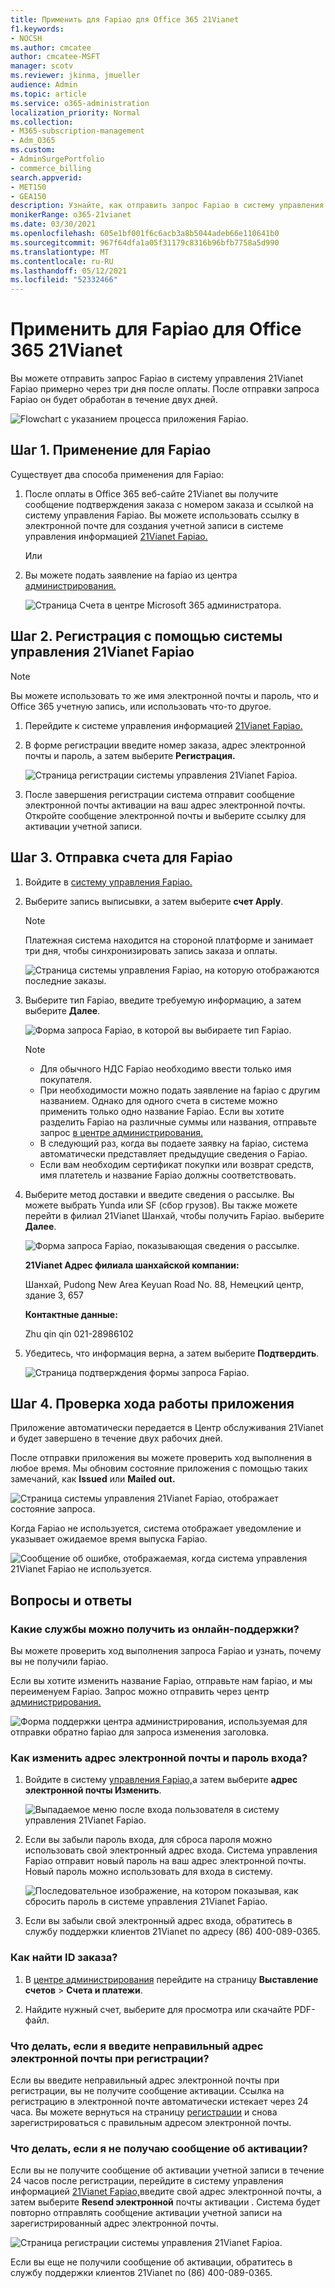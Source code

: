 ```yaml
---
title: Применить для Fapiao для Office 365 21Vianet
f1.keywords:
- NOCSH
ms.author: cmcatee
author: cmcatee-MSFT
manager: scotv
ms.reviewer: jkinma, jmueller
audience: Admin
ms.topic: article
ms.service: o365-administration
localization_priority: Normal
ms.collection:
- M365-subscription-management
- Adm_O365
ms.custom:
- AdminSurgePortfolio
- commerce_billing
search.appverid:
- MET150
- GEA150
description: Узнайте, как отправить запрос Fapiao в систему управления 21Vianet Fapiao после оплаты в Office 365 21Vianet в Китае.
monikerRange: o365-21vianet
ms.date: 03/30/2021
ms.openlocfilehash: 605e1bf001f6c6acb3a8b5044adeb66e110641b0
ms.sourcegitcommit: 967f64dfa1a05f31179c8316b96bfb7758a5d990
ms.translationtype: MT
ms.contentlocale: ru-RU
ms.lasthandoff: 05/12/2021
ms.locfileid: "52332466"
---
```

# <a name="apply-for-a-fapiao-for-office-365-operated-by-21vianet"></a>Применить для Fapiao для Office 365 21Vianet

Вы можете отправить запрос Fapiao в систему управления 21Vianet Fapiao примерно через три дня после оплаты. После отправки запроса Fapiao он будет обработан в течение двух дней.
  
![Flowchart с указанием процесса приложения Fapiao.](../../media/bf14884a-53f9-4c53-971c-b9b8ad6ec8d3.png)
  
## <a name="step-1-apply-for-a-fapiao"></a>Шаг 1. Применение для Fapiao

Существует два способа применения для Fapiao:
  
1. После оплаты в Office 365 веб-сайте 21Vianet вы получите сообщение подтверждения заказа с номером заказа и ссылкой на систему управления Fapiao. Вы можете использовать ссылку в электронной почте для создания учетной записи в системе управления информацией <a href="https://go.microsoft.com/fwlink/p/?linkid=837466" target="_blank">21Vianet Fapiao.</a>

    Или

2. Вы можете подать заявление на fapiao из центра <a href="https://go.microsoft.com/fwlink/p/?linkid=850627" target="_blank">администрирования.</a>

    ![Страница Счета в центре Microsoft 365 администратора.](../../media/a6e3b953-abd4-46aa-a910-08c517915a21.png)
  
## <a name="step-2-register-with-the-21vianet-fapiao-management-system"></a>Шаг 2. Регистрация с помощью системы управления 21Vianet Fapiao

> [!NOTE]
> Вы можете использовать то же имя электронной почты и пароль, что и Office 365 учетную запись, или использовать что-то другое.
  
1. Перейдите к системе управления информацией <a href="https://go.microsoft.com/fwlink/p/?linkid=837466" target="_blank">21Vianet Fapiao.</a>

2. В форме регистрации введите номер заказа, адрес электронной почты и пароль, а затем выберите **Регистрация.**

    ![Страница регистрации системы управления 21Vianet Fapioa.](../../media/60d39184-95b2-4ea4-a8a2-3e11763bec87.png)
  
3. После завершения регистрации система отправит сообщение электронной почты активации на ваш адрес электронной почты. Откройте сообщение электронной почты и выберите ссылку для активации учетной записи.

## <a name="step-3-submit-your-bill-for-a-fapiao"></a>Шаг 3. Отправка счета для Fapiao

1. Войдите в <a href="https://go.microsoft.com/fwlink/p/?linkid=837465" target="_blank">систему управления Fapiao.</a>

2. Выберите запись выписывки, а затем выберите **счет Apply**.

    > [!NOTE]
    > Платежная система находится на стороной платформе и занимает три дня, чтобы синхронизировать запись заказа и оплаты.
  
    ![Страница системы управления Fapiao, на которую отображаются последние заказы.](../../media/b319767d-1d10-4cb4-b270-c5fbcee1368e.png)
  
3. Выберите тип Fapiao, введите требуемую информацию, а затем выберите **Далее**.

    ![Форма запроса Fapiao, в которой вы выбираете тип Fapiao.](../../media/56fe3db1-c20f-4082-a39d-02d7ac41fec8.png)
  
    > [!NOTE]
    > - Для обычного НДС Fapiao необходимо ввести только имя покупателя.
    > - При необходимости можно подать заявление на fapiao с другим названием. Однако для одного счета в системе можно применить только одно название Fapiao. Если вы хотите разделить Fapiao на различные суммы или названия, отправьте запрос <a href="https://portal.partner.microsoftonline.cn/Support/SupportOverview.aspx" target="_blank">в центре администрирования.</a>
    > - В следующий раз, когда вы подаете заявку на fapiao, система автоматически представляет предыдущие сведения о Fapiao.
    > - Если вам необходим сертификат покупки или возврат средств, имя платетель и название Fapiao должны соответствовать.

4. Выберите метод доставки и введите сведения о рассылке. Вы можете выбрать Yunda или SF (сбор грузов). Вы также можете перейти в филиал 21Vianet Шанхай, чтобы получить Fapiao. выберите **Далее**.

    ![Форма запроса Fapiao, показывающая сведения о рассылке.](../../media/bba500b4-a51d-477b-81a7-9113b08d39f1.png)
  
    **21Vianet Адрес филиала шанхайской компании:**

    Шанхай, Pudong New Area Keyuan Road No. 88, Немецкий центр, здание 3, 657

    **Контактные данные:**

    Zhu qin qin 021-28986102

5. Убедитесь, что информация верна, а затем выберите **Подтвердить**.

    ![Страница подтверждения формы запроса Fapiao.](../../media/18706d9d-defc-4285-8fd3-990448b44a18.png)
  
## <a name="step-4-check-application-progress"></a>Шаг 4. Проверка хода работы приложения

Приложение автоматически передается в Центр обслуживания 21Vianet и будет завершено в течение двух рабочих дней.
  
После отправки приложения вы можете проверить ход выполнения в любое время. Мы обновим состояние приложения с помощью таких замечаний, как **Issued** или **Mailed out.**
  
![Страница системы управления 21Vianet Fapiao, отображает состояние запроса.](../../media/6cd696ec-d630-4fce-9f27-935a0d5f0ebe.png)
  
Когда Fapiao не используется, система отображает уведомление и указывает ожидаемое время выпуска Fapiao.
  
![Сообщение об ошибке, отображаемая, когда система управления 21Vianet Fapiao не используется.](../../media/effe0796-83aa-4a91-a488-15d6f58c01dc.png)
  
## <a name="faqs"></a>Вопросы и ответы

### <a name="what-services-can-i-get-from-online-support"></a>Какие службы можно получить из онлайн-поддержки?

Вы можете проверить ход выполнения запроса Fapiao и узнать, почему вы не получили fapiao.
  
Если вы хотите изменить название Fapiao, отправьте нам fapiao, и мы переименуем Fapiao. Запрос можно отправить через центр <a href="https://portal.partner.microsoftonline.cn/Support/SupportOverview.aspx" target="_blank">администрирования.</a>
  
![Форма поддержки центра администрирования, используемая для отправки обратно fapiao для запроса изменения заголовка.](../../media/2a413e9e-f30b-4f26-adbf-6287cc217a0f.png)
  
### <a name="how-do-i-change-my-login-email-address-and-password"></a>Как изменить адрес электронной почты и пароль входа?

1. Войдите в систему <a href="https://go.microsoft.com/fwlink/p/?linkid=837465" target="_blank">управления Fapiao,</a>а затем выберите **адрес электронной почты Изменить**.

    ![Выпадаемое меню после входа пользователя в систему управления 21Vianet Fapiao.](../../media/ee6de24b-6be2-41e6-8aec-e0c3cb0ea35e.png)
  
2. Если вы забыли пароль входа, для сброса пароля можно использовать свой электронный адрес входа. Система управления Fapiao отправит новый пароль на ваш адрес электронной почты. Новый пароль можно использовать для входа в систему.

    ![Последовательное изображение, на котором показывая, как сбросить пароль в системе управления 21Vianet Fapiao.](../../media/2edb0a47-1286-4792-804d-7e84534c8370.png)
  
3. Если вы забыли свой электронный адрес входа, обратитесь в службу поддержки клиентов 21Vianet по адресу (86) 400-089-0365.

### <a name="how-do-i-find-my-order-id"></a>Как найти ID заказа?

1. В [центре администрирования](https://go.microsoft.com/fwlink/p/?linkid=850627) перейдите на страницу **Выставление счетов** \> **Счета и платежи**.

2. Найдите нужный счет, выберите для просмотра или скачайте PDF-файл.

### <a name="what-if-i-enter-the-wrong-email-address-when-i-register"></a>Что делать, если я введите неправильный адрес электронной почты при регистрации?

Если вы введите неправильный адрес электронной почты при регистрации, вы не получите сообщение активации. Ссылка на регистрацию в электронной почте автоматически истекает через 24 часа. Вы можете вернуться на страницу <a href="https://go.microsoft.com/fwlink/p/?linkid=837466" target="_blank">регистрации</a> и снова зарегистрироваться с правильным адресом электронной почты.
  
### <a name="what-if-i-dont-receive-an-activation-email"></a>Что делать, если я не получаю сообщение об активации?

Если вы не получите сообщение об активации учетной записи в течение 24 часов после регистрации, перейдите в систему управления информацией <a href="https://go.microsoft.com/fwlink/p/?linkid=837466" target="_blank">21Vianet Fapiao,</a>введите свой адрес электронной почты, а затем выберите **Resend электронной** почты активации . Система будет повторно отправлять сообщение активации учетной записи на зарегистрированный адрес электронной почты.
  
![Страница регистрации системы управления 21Vianet Fapioa.](../../media/60d39184-95b2-4ea4-a8a2-3e11763bec87.png)
  
Если вы еще не получили сообщение об активации, обратитесь в службу поддержки клиентов 21Vianet по (86) 400-089-0365.
